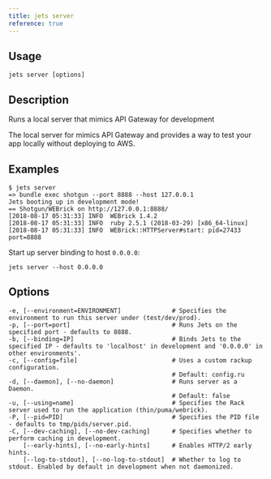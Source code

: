```yaml
---
title: jets server
reference: true
---
```


## Usage

    jets server [options]

## Description

Runs a local server that mimics API Gateway for development

The local server for mimics API Gateway and provides a way to test your app locally without deploying to AWS.

## Examples

    $ jets server
    => bundle exec shotgun --port 8888 --host 127.0.0.1
    Jets booting up in development mode!
    == Shotgun/WEBrick on http://127.0.0.1:8888/
    [2018-08-17 05:31:33] INFO  WEBrick 1.4.2
    [2018-08-17 05:31:33] INFO  ruby 2.5.1 (2018-03-29) [x86_64-linux]
    [2018-08-17 05:31:33] INFO  WEBrick::HTTPServer#start: pid=27433 port=8888

Start up server binding to host `0.0.0.0`:

    jets server --host 0.0.0.0


## Options

```
-e, [--environment=ENVIRONMENT]              # Specifies the environment to run this server under (test/dev/prod).
-p, [--port=port]                            # Runs Jets on the specified port - defaults to 8888.
-b, [--binding=IP]                           # Binds Jets to the specified IP - defaults to 'localhost' in development and '0.0.0.0' in other environments'.
-c, [--config=file]                          # Uses a custom rackup configuration.
                                             # Default: config.ru
-d, [--daemon], [--no-daemon]                # Runs server as a Daemon.
                                             # Default: false
-u, [--using=name]                           # Specifies the Rack server used to run the application (thin/puma/webrick).
-P, [--pid=PID]                              # Specifies the PID file - defaults to tmp/pids/server.pid.
-C, [--dev-caching], [--no-dev-caching]      # Specifies whether to perform caching in development.
    [--early-hints], [--no-early-hints]      # Enables HTTP/2 early hints.
    [--log-to-stdout], [--no-log-to-stdout]  # Whether to log to stdout. Enabled by default in development when not daemonized.
```

